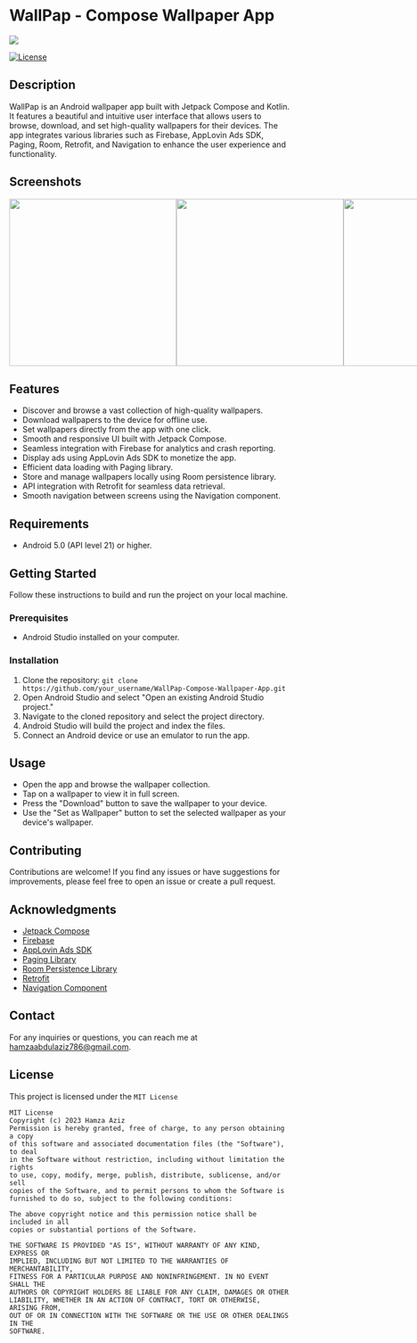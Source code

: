 # WallPap - Compose Wallpaper App

<img src="https://firebasestorage.googleapis.com/v0/b/homeautomation-89bad.appspot.com/o/wattpad.png?alt=media&token=dbf8282f-8a1e-435c-98d6-11f5cad1390a"/>
  
[![License](https://img.shields.io/badge/License-MIT-blue.svg)](https://github.com/your_username/WallPap-Compose-Wallpaper-App/blob/main/LICENSE)



## Description

WallPap is an Android wallpaper app built with Jetpack Compose and Kotlin. It features a beautiful and intuitive user interface that allows users to browse, download, and set high-quality wallpapers for their devices. The app integrates various libraries such as Firebase, AppLovin Ads SDK, Paging, Room, Retrofit, and Navigation to enhance the user experience and functionality.

## Screenshots

<div style="display: flex; justify-content: space-between;">
  
  <img height = 300px width = 300px src="https://firebasestorage.googleapis.com/v0/b/homeautomation-89bad.appspot.com/o/Post.png?alt=media&token=912de106-fef8-4173-9de4-327899c423ef"/>
  
  <img height = 300px width = 300px src="https://firebasestorage.googleapis.com/v0/b/homeautomation-89bad.appspot.com/o/Post%202.png?alt=media&token=9d9f8969-732a-4d31-8b9b-1611ef60bc13"/>
  
  <img height = 300px width = 300px src="https://firebasestorage.googleapis.com/v0/b/homeautomation-89bad.appspot.com/o/Post%203.png?alt=media&token=3747efc8-4135-4a5e-845a-6020eea1dadb"/>
  
  <img height = 300px width = 300px src="https://firebasestorage.googleapis.com/v0/b/homeautomation-89bad.appspot.com/o/Post%205%20%E2%80%93%201.png?alt=media&token=589d0216-7f5f-4097-b285-9d7abdf1a49b"/>
  
  <img height = 300px width = 300px src="https://firebasestorage.googleapis.com/v0/b/homeautomation-89bad.appspot.com/o/Post%205%20%E2%80%93%202.png?alt=media&token=bf74b5a8-58d7-4125-879b-43a2dee719c3"/>
  
  <img height = 300px width = 300px src="https://firebasestorage.googleapis.com/v0/b/homeautomation-89bad.appspot.com/o/Post%205%20%E2%80%93%203.png?alt=media&token=1761a508-2447-4936-bccc-0ead71ac166f"/>

</div>

## Features

- Discover and browse a vast collection of high-quality wallpapers.
- Download wallpapers to the device for offline use.
- Set wallpapers directly from the app with one click.
- Smooth and responsive UI built with Jetpack Compose.
- Seamless integration with Firebase for analytics and crash reporting.
- Display ads using AppLovin Ads SDK to monetize the app.
- Efficient data loading with Paging library.
- Store and manage wallpapers locally using Room persistence library.
- API integration with Retrofit for seamless data retrieval.
- Smooth navigation between screens using the Navigation component.

## Requirements

- Android 5.0 (API level 21) or higher.

## Getting Started

Follow these instructions to build and run the project on your local machine.

### Prerequisites

- Android Studio installed on your computer.

### Installation

1. Clone the repository: `git clone https://github.com/your_username/WallPap-Compose-Wallpaper-App.git`
2. Open Android Studio and select "Open an existing Android Studio project."
3. Navigate to the cloned repository and select the project directory.
4. Android Studio will build the project and index the files.
5. Connect an Android device or use an emulator to run the app.

## Usage

- Open the app and browse the wallpaper collection.
- Tap on a wallpaper to view it in full screen.
- Press the "Download" button to save the wallpaper to your device.
- Use the "Set as Wallpaper" button to set the selected wallpaper as your device's wallpaper.

## Contributing

Contributions are welcome! If you find any issues or have suggestions for improvements, please feel free to open an issue or create a pull request.

## Acknowledgments

- [Jetpack Compose](https://developer.android.com/jetpack/compose)
- [Firebase](https://firebase.google.com/)
- [AppLovin Ads SDK](https://www.applovin.com/)
- [Paging Library](https://developer.android.com/topic/libraries/architecture/paging)
- [Room Persistence Library](https://developer.android.com/jetpack/androidx/releases/room)
- [Retrofit](https://square.github.io/retrofit/)
- [Navigation Component](https://developer.android.com/guide/navigation)

## Contact

For any inquiries or questions, you can reach me at hamzaabdulaziz786@gmail.com.

## License

This project is licensed under the ```MIT License```

```
MIT License
Copyright (c) 2023 Hamza Aziz
Permission is hereby granted, free of charge, to any person obtaining a copy
of this software and associated documentation files (the "Software"), to deal
in the Software without restriction, including without limitation the rights
to use, copy, modify, merge, publish, distribute, sublicense, and/or sell
copies of the Software, and to permit persons to whom the Software is
furnished to do so, subject to the following conditions:

The above copyright notice and this permission notice shall be included in all
copies or substantial portions of the Software.

THE SOFTWARE IS PROVIDED "AS IS", WITHOUT WARRANTY OF ANY KIND, EXPRESS OR
IMPLIED, INCLUDING BUT NOT LIMITED TO THE WARRANTIES OF MERCHANTABILITY,
FITNESS FOR A PARTICULAR PURPOSE AND NONINFRINGEMENT. IN NO EVENT SHALL THE
AUTHORS OR COPYRIGHT HOLDERS BE LIABLE FOR ANY CLAIM, DAMAGES OR OTHER
LIABILITY, WHETHER IN AN ACTION OF CONTRACT, TORT OR OTHERWISE, ARISING FROM,
OUT OF OR IN CONNECTION WITH THE SOFTWARE OR THE USE OR OTHER DEALINGS IN THE
SOFTWARE.

